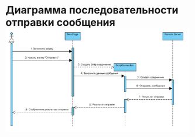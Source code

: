 # Диаграмма последовательности отправки сообщения <br>![Sequence Diagram](https://github.com/valerycadovic/VMail/blob/master/Diagrams/Sequence/Seq.png)
